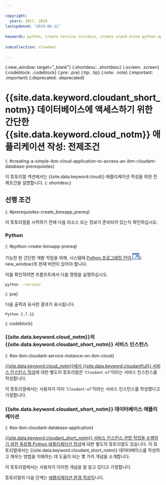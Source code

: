 ```yaml
---

copyright:
  years: 2017, 2019
lastupdated: "2019-06-12"

keywords: python, create service instance, create stand-alone python application

subcollection: cloudant

---
```


{:new_window: target="_blank"}
{:shortdesc: .shortdesc}
{:screen: .screen}
{:codeblock: .codeblock}
{:pre: .pre}
{:tip: .tip}
{:note: .note}
{:important: .important}
{:deprecated: .deprecated}

<!-- Acrolinx: 2017-05-10 -->

# {{site.data.keyword.cloudant_short_notm}} 데이터베이스에 액세스하기 위한 간단한 {{site.data.keyword.cloud_notm}} 애플리케이션 작성: 전제조건
{: #creating-a-simple-ibm-cloud-application-to-access-an-ibm-cloudant-database-prerequisites}

이 튜토리얼 섹션에서는 {{site.data.keyword.cloud}} 애플리케이션 작성을 위한 전제조건을 설명합니다.
{: shortdesc}

## 선행 조건
{: #prerequisites-create_bmxapp_prereq}

이 튜토리얼을 시작하기 전에 다음 리소스 또는 정보가 준비되어 있는지 확인하십시오.

### Python
{: #python-create-bmxapp-prereq}

가능한 한 간단한 개발 작업을 위해, 시스템에 [Python 프로그래밍 언어 ![외부 링크 아이콘](../images/launch-glyph.svg "외부 링크 아이콘")](https://www.python.org/){: new_window}의
현재 버전이 있어야 합니다.

이를 확인하려면 프롬프트에서 다음 명령을 실행하십시오.

```sh
python --version
```
{: pre}

다음 출력과 유사한 결과가 표시됩니다.

```
Python 2.7.12
```
{: codeblock}

### {{site.data.keyword.cloud_notm}}의 {{site.data.keyword.cloudant_short_notm}} 서비스 인스턴스
{: #an-ibm-cloudant-service-instance-on-ibm-cloud}

[{{site.data.keyword.cloud_notm}}에서 {{site.data.keyword.cloudantfull}} 서비스 인스턴스 작성](/docs/services/Cloudant?topic=cloudant-creating-an-ibm-cloudant-instance-on-ibm-cloud#creating-an-ibm-cloudant-instance-on-ibm-cloud)에 대한 별도의 튜토리얼은
'`Cloudant-o7`'이라는 서비스 인스턴스를 작성합니다.  

이 튜토리얼에서는 사용자가 이미 '`Cloudant-o7`'이라는
서비스 인스턴스를 작성했다고 가정합니다.

### {{site.data.keyword.cloudant_short_notm}} 데이터베이스 애플리케이션
{: #an-ibm-cloudant-database-application}

[{{site.data.keyword.cloudant_short_notm}} 서비스 인스턴스
관련 작업을 수행하기 위한 독립형 Python 애플리케이션 작성](/docs/services/Cloudant?topic=cloudant-creating-and-populating-a-simple-ibm-cloudant-database-on-ibm-cloud#creating-and-populating-a-simple-ibm-cloudant-database-on-ibm-cloud)에
대한 별도의 튜토리얼도 있습니다. 이 튜토리얼에서는 {{site.data.keyword.cloudant_short_notm}} 데이터베이스를
작성하고 채우는 방법을 이해하는 데 도움이 되는 몇 가지 개념을 소개합니다.

이 튜토리얼에서는 사용자가 이러한 개념을 잘 알고 있다고 가정합니다.

튜토리얼의 다음 단계는 [애플리케이션 환경 작성](/docs/services/Cloudant?topic=cloudant-creating-a-simple-ibm-cloud-application-to-access-an-ibm-cloudant-database-the-application-environment#creating-a-simple-ibm-cloud-application-to-access-an-ibm-cloudant-database-the-application-environment)입니다.
